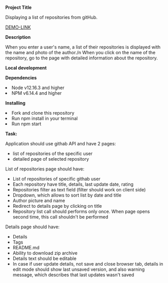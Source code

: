 <b>Project Title</b>

Displaying a list of repositories from gitHub.

[DEMO-LINK](https://bogdan-kotsupey.github.io/git-api/)

<b>Description</b>

When you enter a user's name, a list of their repositories is displayed with the name and photo of the author./n
When you click on the name of the repository, go to the page with detailed information about the repository.

<b>Local development</b>

<b>Dependencies</b>

<li>Node v12.16.3 and higher</li>
<li>NPM v6.14.4 and higher</li>

<b>Installing</b>

<li>Fork and clone this repository</li>
<li>Run npm install in your terminal</li>
<li>Run npm start</li>


<b>Task:</b> 

Application should use githab API and have 2 pages:
- list of repositories of the specific user
- detailed page of selected repository

List of repositories page should have:
- List of repositories of specific githab user
- Each repository have title, details, last update date, rating
- Repositories filter as text field (filter should work on client side)
- Dropdown, which allows to sort list by date and title
- Author picture and name
- Redirect to details page by clicking on title
- Repository list call should performs only once. When page opens second time, this call shouldn't be performed

Details page should have:
- Details
- Tags
- README.md
- Ability to download zip archive
- Details text should be editable
- In case if user update details, not save and close browser tab, details in edit mode should show last unsaved version, and also warning message, which describes that last updates wasn't saved
